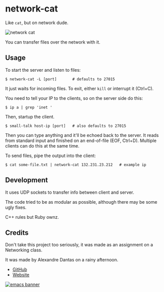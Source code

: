 # network-cat

Like `cat`, but on network dude.

![network cat](http://alexdantas.net/projects/network-cat/images/cat-at-laptop.jpg)

You can transfer files over the network with it.

## Usage

To start the server and listen to files:

    $ network-cat -L [port]       # defaults to 27015

It just waits for incoming files. To exit, either
`kill` or interrupt it (Ctrl+C).

You need to tell your IP to the clients, so on the server side do
this:

    $ ip a | grep 'inet '

Then, startup the client.

    $ small-talk host-ip [port]   # also defaults to 27015

Then you can type anything and it'll be echoed back to the server.
It reads from standard input and finished on an end-of-file
(EOF, Ctrl+D). Multiple clients can do this at the same time.

To send files, pipe the output into the client:

    $ cat some-file.txt | network-cat 132.231.23.212   # example ip

## Development

It uses UDP sockets to transfer info between client and server.

The code tried to be as modular as possible, although there may be some
ugly fixes.

C++ rules but Ruby ownz.

## Credits

Don't take this project too seriously, it was made as an assignment
on a Networking class.

It was made by Alexandre Dantas on a rainy afternoon.

* [GitHub](https://github.com/alexdantas)
* [Website](http://alexdantas.net/)

<!-- Ignore the following if viewing on text mode -->
[![emacs banner](http://badges.alexdantas.net/emacs.png)](http://badges.alexdantas.net/)

